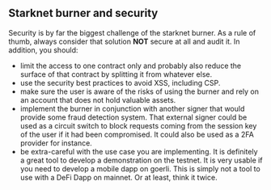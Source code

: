 ## Starknet burner and security

Security is by far the biggest challenge of the starknet burner. As a rule of
thumb, always consider that solution **NOT** secure at all and audit it. In
addition, you should: 

- limit the access to one contract only and probably also reduce the surface of
  that contract by splitting it from whatever else.
- use the security best practices to avoid XSS, including CSP.
- make sure the user is aware of the risks of using the burner and rely on an
  account that does not hold valuable assets.
- implement the burner in conjunction with another signer that would provide
  some fraud detection system. That external signer could be used as a circuit
  switch to block requests coming from the session key of the user if it had
  been compromised. It could also be used as a 2FA provider for instance.
- be extra-careful with the use case you are implementing. It is definitely a
  great tool to develop a demonstration on the testnet. It is very usable if
  you need to develop a mobile dapp on goerli. This is simply not a tool to use
  with a DeFi Dapp on mainnet. Or at least, think it twice.
